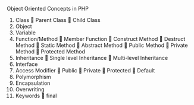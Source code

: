 Object Oriented Concepts in PHP
1)	Class
    	Parent Class
    	Child Class
2)	Object
3)	Variable
4)	Function/Method
    	Member Function
    	Construct Method
    	Destruct Method
    	Static Method
    	Abstract Method
    	Public Method
    	Private Method
    	Protected Method
5)	Inheritance
    	Single level Inheritance
    	Multi-level Inheritance
6)	Interface
7)	Access Modifier 
    	Public 
    	Private
    	Protected
    	Default 
8)	Polymorphism 
9)	Encapsulation 
10)	Overwriting 
11)	Keywords
    	final